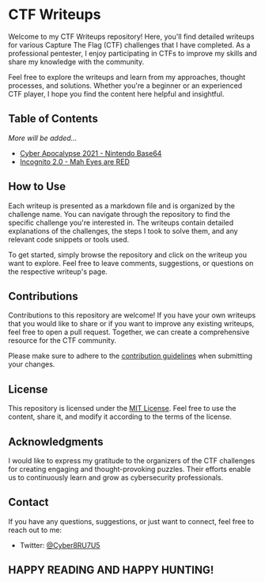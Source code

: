 # CTF Writeups

Welcome to my CTF Writeups repository! Here, you'll find detailed writeups for various Capture The Flag (CTF) challenges that I have completed. As a professional pentester, I enjoy participating in CTFs to improve my skills and share my knowledge with the community.

Feel free to explore the writeups and learn from my approaches, thought processes, and solutions. Whether you're a beginner or an experienced CTF player, I hope you find the content here helpful and insightful.

## Table of Contents
*More will be added...*

- [Cyber Apocalypse 2021 - Nintendo Base64](CTFs/Cyber%20Apocalypse%202021/Nintendo_Base64.md)
- [Incognito 2.0 - Mah Eyes are RED]('CTFs/Incognito%202.0/Mah_Eyes_are_RED.md')

## How to Use

Each writeup is presented as a markdown file and is organized by the challenge name. You can navigate through the repository to find the specific challenge you're interested in. The writeups contain detailed explanations of the challenges, the steps I took to solve them, and any relevant code snippets or tools used.

To get started, simply browse the repository and click on the writeup you want to explore. Feel free to leave comments, suggestions, or questions on the respective writeup's page.

## Contributions

Contributions to this repository are welcome! If you have your own writeups that you would like to share or if you want to improve any existing writeups, feel free to open a pull request. Together, we can create a comprehensive resource for the CTF community.

Please make sure to adhere to the [contribution guidelines](CONTRIBUTING.md) when submitting your changes.

## License

This repository is licensed under the [MIT License](https://en.wikipedia.org/wiki/MIT_License). Feel free to use the content, share it, and modify it according to the terms of the license.

## Acknowledgments

I would like to express my gratitude to the organizers of the CTF challenges for creating engaging and thought-provoking puzzles. Their efforts enable us to continuously learn and grow as cybersecurity professionals.

## Contact

If you have any questions, suggestions, or just want to connect, feel free to reach out to me:

* Twitter: [@Cyber8RU7U5](https://twitter.com/Cyber8RU7U5)

## HAPPY READING AND HAPPY HUNTING!
